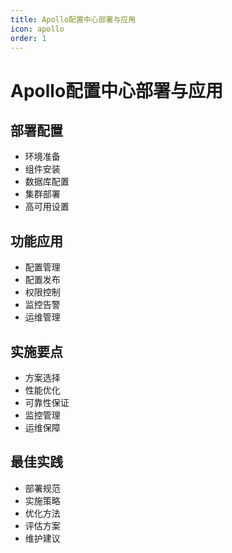 ```yaml
---
title: Apollo配置中心部署与应用
icon: apollo
order: 1
---
```


# Apollo配置中心部署与应用

## 部署配置
- 环境准备
- 组件安装
- 数据库配置
- 集群部署
- 高可用设置

## 功能应用
- 配置管理
- 配置发布
- 权限控制
- 监控告警
- 运维管理

## 实施要点
- 方案选择
- 性能优化
- 可靠性保证
- 监控管理
- 运维保障

## 最佳实践
- 部署规范
- 实施策略
- 优化方法
- 评估方案
- 维护建议
